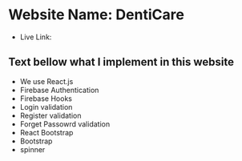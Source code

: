 # Website Name: DentiCare
* Live Link: 

## Text bellow what I implement in this website 

* We use React.js 
* Firebase Authentication 
* Firebase Hooks
* Login validation
* Register validation
* Forget Passowrd validation 
* React Bootstrap 
* Bootstrap 
* spinner 

